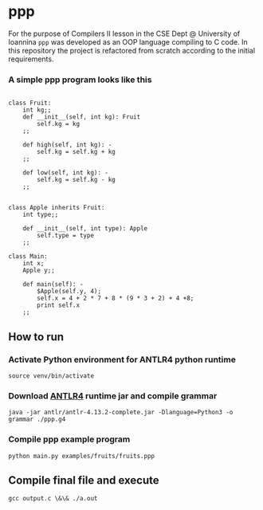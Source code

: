 # ppp



For the purpose of Compilers II lesson in the CSE Dept @ University of Ioannina `ppp` was developed as an OOP language compiling to C code. In this repository the project is refactored from scratch according to the initial requirements.



### A simple ppp program looks like this 

```

class Fruit:
    int kg;;
    def __init__(self, int kg): Fruit
        self.kg = kg
    ;;

    def high(self, int kg): -
        self.kg = self.kg + kg
    ;;

    def low(self, int kg): -
        self.kg = self.kg - kg
    ;;


class Apple inherits Fruit:
    int type;;

    def __init__(self, int type): Apple
        self.type = type
    ;;

class Main:
    int x;
    Apple y;;

    def main(self): -
        $Apple(self.y, 4);
        self.x = 4 + 2 * 7 + 8 * (9 * 3 + 2) + 4 +8;
        print self.x
    ;;

```



## How to run

### Activate Python environment for ANTLR4 python runtime

`source venv/bin/activate`



### Download [ANTLR4](https://www.antlr.org/download.html) runtime jar and compile grammar

`java -jar antlr/antlr-4.13.2-complete.jar -Dlanguage=Python3 -o grammar ./ppp.g4`



### Compile ppp example program

`python main.py examples/fruits/fruits.ppp`



## Compile final file and execute

`gcc output.c \&\& ./a.out`

